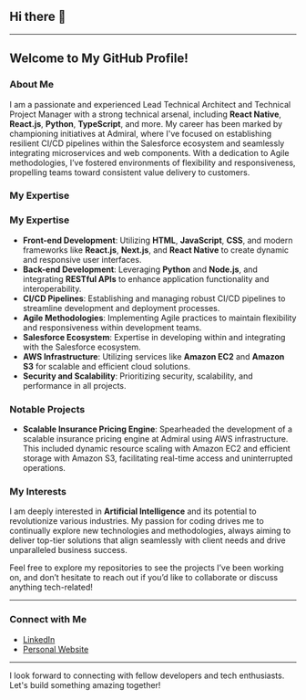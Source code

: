 ## Hi there 👋

---

## Welcome to My GitHub Profile!

### About Me

I am a passionate and experienced Lead Technical Architect and Technical Project Manager with a strong technical arsenal, including **React Native**, **React.js**, **Python**, **TypeScript**, and more. My career has been marked by championing initiatives at Admiral, where I've focused on establishing resilient CI/CD pipelines within the Salesforce ecosystem and seamlessly integrating microservices and web components. With a dedication to Agile methodologies, I’ve fostered environments of flexibility and responsiveness, propelling teams toward consistent value delivery to customers.

### My Expertise

### My Expertise

- **Front-end Development**: Utilizing **HTML**, **JavaScript**, **CSS**, and modern frameworks like **React.js**, **Next.js**, and **React Native** to create dynamic and responsive user interfaces.
- **Back-end Development**: Leveraging **Python** and **Node.js**, and integrating **RESTful APIs** to enhance application functionality and interoperability.
- **CI/CD Pipelines**: Establishing and managing robust CI/CD pipelines to streamline development and deployment processes.
- **Agile Methodologies**: Implementing Agile practices to maintain flexibility and responsiveness within development teams.
- **Salesforce Ecosystem**: Expertise in developing within and integrating with the Salesforce ecosystem.
- **AWS Infrastructure**: Utilizing services like **Amazon EC2** and **Amazon S3** for scalable and efficient cloud solutions.
- **Security and Scalability**: Prioritizing security, scalability, and performance in all projects.

### Notable Projects

- **Scalable Insurance Pricing Engine**: Spearheaded the development of a scalable insurance pricing engine at Admiral using AWS infrastructure. This included dynamic resource scaling with Amazon EC2 and efficient storage with Amazon S3, facilitating real-time access and uninterrupted operations.

### My Interests

I am deeply interested in **Artificial Intelligence** and its potential to revolutionize various industries. My passion for coding drives me to continually explore new technologies and methodologies, always aiming to deliver top-tier solutions that align seamlessly with client needs and drive unparalleled business success.

Feel free to explore my repositories to see the projects I’ve been working on, and don’t hesitate to reach out if you’d like to collaborate or discuss anything tech-related!

---

### Connect with Me

- [LinkedIn](https://www.linkedin.com/in/mr-robot-abhi/)
- [Personal Website](https://topmate.io/abhishek_math)

---

I look forward to connecting with fellow developers and tech enthusiasts. Let's build something amazing together!
<!--
**mr-robot-abhi/mr-robot-abhi** is a ✨ _special_ ✨ repository because its `README.md` (this file) appears on your GitHub profile.

Here are some ideas to get you started:

- 🔭 I’m currently working on ...
- 🌱 I’m currently learning ...
- 👯 I’m looking to collaborate on ...
- 🤔 I’m looking for help with ...
- 💬 Ask me about ...
- 📫 How to reach me: ...
- 😄 Pronouns: ...
- ⚡ Fun fact: ...
-->
